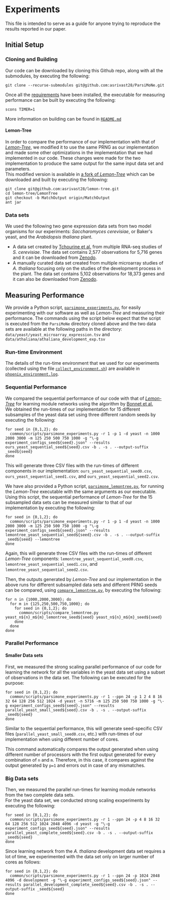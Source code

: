 # Experiments
This file is intended to serve as a guide for anyone trying to reproduce the results reported in our paper.

## Initial Setup

### Cloning and Building
Our code can be downloaded by cloning this Github repo, along with all the submodules, by executing the following:
<pre><code>git clone --recurse-submodules git@github.com:asrivast28/ParsiMoNe.git
</code></pre>
Once all the [requirements](README.md#requirements) have been installed, the executable for measuring performance can be built by executing the following:
<pre><code>scons TIMER=1
</code></pre>
More information on building can be found in [`README.md`](README.md#building)

#### Lemon-Tree
In order to compare the performance of our implementation with that of [_Lemon-Tree_](https://github.com/erbon7/lemon-tree), we modified it to use the same PRNG
as our implementation and made some other optimizations in the implementation that we had implemented in our code.
These changes were made for the two implementation to produce the same output for the same input data set and parameters.  
This modified version is available in [a fork of _Lemon-Tree_](https://github.com/asrivast28/lemon-tree/tree/MatchOutput) which can be downloaded and built by executing the following:
<pre><code>git clone git@github.com:asrivast28/lemon-tree.git
cd lemon-tree/LemonTree
git checkout -b MatchOutput origin/MatchOutput
ant jar
</code></pre>


### Data sets
We used the following two gene expression data sets from two model organisms for our experiments: _Saccharomyces cerevisiae_, or Baker's yeast, and the _Arabidopsis thaliana_ plant.
* A data set created by [Tchourine et al.](https://www.ncbi.nlm.nih.gov/pmc/articles/PMC5987223/) from multiple RNA-seq studies of _S. cerevisiae_.
The data set contains 2,577 observations for 5,716 genes and it can be downloaded from [Zenodo](https://zenodo.org/record/3355524#.Xpx0t1NKhhE).
* A manually curated data set created from multiple microarray studies of _A. thaliana_ focusing only on the studies of the development process in the plant. 
The data set contains 5,102 observations for 18,373 genes and it can also be downloaded from [Zenodo](https://zenodo.org/record/4672797#.YG9TQhNKhQI).

## Measuring Performance
We provide a Python script, [`parsimone_experiments.py`](https://github.com/asrivast28/bn-utils/blob/main/scripts/parsimone_experiments.py), for easily
experimenting with our software as well as _Lemon-Tree_ and measuring their performance. 
The commands using the script below expect that the script is executed from the `ParsiMoNe` directory cloned above and the two data sets are available at the following paths in the directory: `data/yeast/yeast_microarray_expression.tsv` and `data/athaliana/athaliana_development_exp.tsv`

### Run-time Environment
The details of the run-time environment that we used for our experiments (collected using the file [`collect_environment.sh`](https://github.com/SC-Tech-Program/Author-Kit/blob/master/collect_environment.sh))
are available in [`phoenix_environment.log`](phoenix_environment.log).

### Sequential Performance
We compared the sequential performance of our code with that of [_Lemon-Tree_](https://github.com/erbon7/lemon-tree) for learning module networks
using the algorithm by [Bonnet et al.](https://journals.plos.org/ploscompbiol/article?id=10.1371/journal.pcbi.1003983)  
We obtained the run-times of our implementation for 15 different subsamples of the yeast data set using three different random seeds by executing the following:
<pre><code>for seed in {0,1,2}; do
  common/scripts/parsimone_experiments.py -r 1 -p 1 -d yeast -n 1000 2000 3000 -m 125 250 500 750 1000 -g "\-g experiment_configs_seed${seed}.json" --results ours_yeast_sequential_seed${seed}.csv -b . -s . --output-suffix _seed${seed}
done
</code></pre>
This will generate three CSV files with the run-times of different components in our implementation: `ours_yeast_sequential_seed0.csv`, `ours_yeast_sequential_seed1.csv`, and `ours_yeast_sequential_seed2.csv`.

We have also provided a Python script, [`parsimone_lemontree.py`](https://github.com/asrivast28/bn-utils/blob/main/scripts/parsimone_lemontree.py), for running the _Lemon-Tree_ executable with the same arguments as our executable.
Using this script, the sequential performance of _Lemon-Tree_ for the 15 subsampled data sets can be measured similar to that of our implementation by executing the following:
<pre><code>for seed in {0,1,2}; do
  common/scripts/parsimone_experiments.py -r 1 -p 1 -d yeast -n 1000 2000 3000 -m 125 250 500 750 1000 -g "\-g experiment_configs_seed${seed}.json" --results lemontree_yeast_sequential_seed${seed}.csv -b . -s . --output-suffix _seed${seed} --lemontree
done
</code></pre>
Again, this will generate three CSV files with the run-times of different _Lemon-Tree_ components: `lemontree_yeast_sequential_seed0.csv`, `lemontree_yeast_sequential_seed1.csv`, and `lemontree_yeast_sequential_seed2.csv`.

Then, the outputs generated by _Lemon-Tree_ and our implementation in the above runs for different subsampled data sets and different PRNG seeds can be compared, using [`compare_lemontree.py`](https://github.com/asrivast28/bn-utils/blob/main/scripts/compare_lemontree.py), by executing the following:
<pre><code>for n in {1000,2000,3000}; do
  for m in {125,250,500,750,1000}; do
    for seed in {0,1,2}; do
      common/scripts/compare_lemontree.py yeast_n${n}_m${m}_lemontree_seed${seed} yeast_n${n}_m${m}_seed${seed}
    done
  done
done
</code></pre>

### Parallel Performance

#### Smaller Data sets
First, we measured the strong scaling parallel performance of our code for learning the network for all the variables in the yeast data set using a subset of observations in the data set.
The following can be executed for the purpose:
<pre><code>for seed in {0,1,2}; do
  common/scripts/parsimone_experiments.py -r 1 --ppn 24 -p 1 2 4 8 16 32 64 128 256 512 1024 -d yeast -n 5716 -m 125 250 500 750 1000 -g "\-g experiment_configs_seed${seed}.json" --results parallel_yeast_small_seed${seed}.csv -b . -s . --output-suffix _seed${seed}
done
</code></pre>
Similar to the sequential performance, this will generate seed-specific CSV files (`parallel_yeast_small_seed0.csv`, etc.) with run-times of our implementation when using different number of cores.

This command automatically compares the output generated when using different number of processors with the first output generated for every combination of `n` and `m`.
Therefore, in this case, it compares against the output generated by `p=1` and errors out in case of any mismatches.

### Big Data sets
Then, we measured the parallel run-times for learning module networks from the two complete data sets.  
For the yeast data set, we conducted strong scaling exxperiments by executing the following:
<pre><code>for seed in {0,1,2}; do
  common/scripts/parsimone_experiments.py -r 1 --ppn 24 -p 4 8 16 32 64 128 256 512 1024 2048 4096 -d yeast -g "\-g experiment_configs_seed${seed}.json" --results parallel_yeast_complete_seed${seed}.csv -b . -s . --output-suffix _seed${seed}
done
</code></pre>

Since learning network from the _A. thaliana_ development data set requires a lot of time, we experimented with the data set only on larger number of cores as follows:
<pre><code>for seed in {0,1,2}; do
  common/scripts/parsimone_experiments.py -r 1 --ppn 24 -p 1024 2048 4096 -d development -g "\-g experiment_configs_seed${seed}.json" --results parallel_development_complete_seed${seed}.csv -b . -s . --output-suffix _seed${seed}
done
</code></pre>
